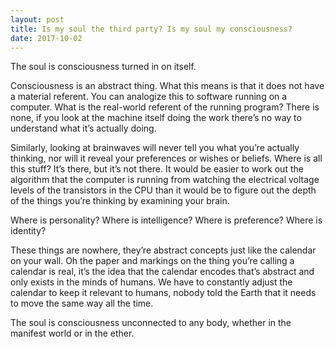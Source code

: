 ```yaml
---
layout: post
title: Is my soul the third party? Is my soul my consciousness?
date: 2017-10-02
---
```


<p>The soul is consciousness turned in on itself.</p><p>Consciousness is an abstract thing. What this means is that it does not have a material referent. You can analogize this to software running on a computer. What is the real-world referent of the running program? There is none, if you look at the machine itself doing the work there’s no way to understand what it’s actually doing.</p><p>Similarly, looking at brainwaves will never tell you what you’re actually thinking, nor will it reveal your preferences or wishes or beliefs. Where is all this stuff? It’s there, but it’s not there. It would be easier to work out the algorithm that the computer is running from watching the electrical voltage levels of the transistors in the CPU than it would be to figure out the depth of the things you’re thinking by examining your brain.</p><p>Where is personality? Where is intelligence? Where is preference? Where is identity?</p><p>These things are nowhere, they’re abstract concepts just like the calendar on your wall. Oh the paper and markings on the thing you’re calling a calendar is real, it’s the idea that the calendar encodes that’s abstract and only exists in the minds of humans. We have to constantly adjust the calendar to keep it relevant to humans, nobody told the Earth that it needs to move the same way all the time.</p><p>The soul is consciousness unconnected to any body, whether in the manifest world or in the ether.</p>
